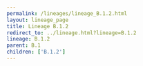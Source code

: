```yaml
---
permalink: /lineages/lineage_B.1.2.html
layout: lineage_page
title: Lineage B.1.2
redirect_to: ../lineage.html?lineage=B.1.2
lineage: B.1.2
parent: B.1
children: ['B.1.2']
---
```

